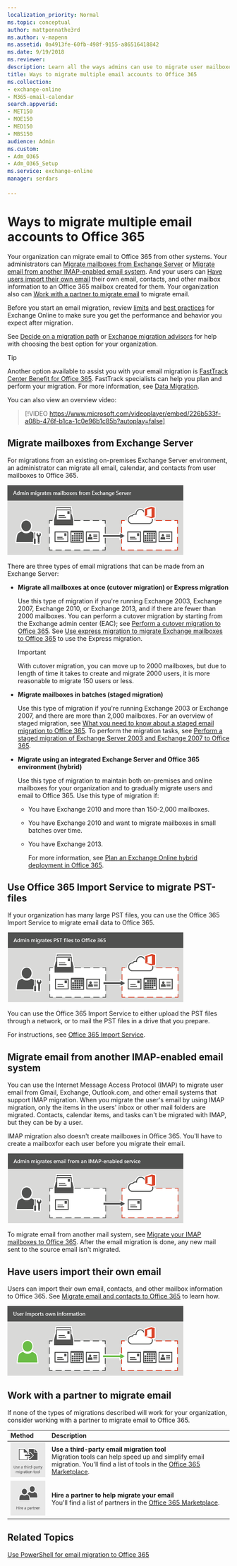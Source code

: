 ```yaml
---
localization_priority: Normal
ms.topic: conceptual
author: mattpennathe3rd
ms.author: v-mapenn
ms.assetid: 0a4913fe-60fb-498f-9155-a86516418842
ms.date: 9/19/2018
ms.reviewer: 
description: Learn all the ways admins can use to migrate user mailboxes to Office 365.
title: Ways to migrate multiple email accounts to Office 365
ms.collection: 
- exchange-online
- M365-email-calendar
search.appverid:
- MET150
- MOE150
- MED150
- MBS150
audience: Admin
ms.custom:
- Adm_O365
- Adm_O365_Setup
ms.service: exchange-online
manager: serdars

---
```


# Ways to migrate multiple email accounts to Office 365

Your organization can migrate email to Office 365 from other systems. Your administrators can [Migrate mailboxes from Exchange Server](mailbox-migration.md#StagedorCutover) or [Migrate email from another IMAP-enabled email system](mailbox-migration.md#IMAP). And your users can [Have users import their own email](mailbox-migration.md#Import) their own email, contacts, and other mailbox information to an Office 365 mailbox created for them. Your organization also can [Work with a partner to migrate email](mailbox-migration.md#Partner) to migrate email.

Before you start an email migration, review [limits](https://go.microsoft.com/fwlink/p/?LinkID=328224) and [best practices](https://go.microsoft.com/fwlink/p/?LinkID=392945) for Exchange Online to make sure you get the performance and behavior you expect after migration.

See [Decide on a migration path](decide-on-a-migration-path.md) or [Exchange migration advisors](https://aka.ms/office365setup) for help with choosing the best option for your organization.

> [!TIP]
> Another option available to assist you with your email migration is [FastTrack Center Benefit for Office 365](https://docs.microsoft.com/fasttrack/fasttrack-benefit-overview). FastTrack specialists can help you plan and perform your migration. For more information, see [Data Migration](https://docs.microsoft.com/fasttrack/data-migration).

You can also view an overview video:

> [!VIDEO https://www.microsoft.com/videoplayer/embed/226b533f-a08b-476f-b1ca-1c0e96b1c85b?autoplay=false]

## Migrate mailboxes from Exchange Server
<a name="StagedorCutover"> </a>

For migrations from an existing on-premises Exchange Server environment, an administrator can migrate all email, calendar, and contacts from user mailboxes to Office 365.

![An administrator performs a staged or cutover migration to Office 365. All email, contacts, and calendar information can be migrated for each mailbox.](media/1e539e0e-bdc6-426b-aff1-2077f6f76eda.png)

There are three types of email migrations that can be made from an Exchange Server:

- **Migrate all mailboxes at once (cutover migration) or Express migration**

    Use this type of migration if you're running Exchange 2003, Exchange 2007, Exchange 2010, or Exchange 2013, and if there are fewer than 2000 mailboxes. You can perform a cutover migration by starting from the Exchange admin center (EAC); see [Perform a cutover migration to Office 365](cutover-migration-to-office-365.md). See [Use express migration to migrate Exchange mailboxes to Office 365](use-minimal-hybrid-to-quickly-migrate.md) to use the Express migration.

    > [!IMPORTANT]
    > With cutover migration, you can move up to 2000 mailboxes, but due to length of time it takes to create and migrate 2000 users, it is more reasonable to migrate 150 users or less.

- **Migrate mailboxes in batches (staged migration)**

    Use this type of migration if you're running Exchange 2003 or Exchange 2007, and there are more than 2,000 mailboxes. For an overview of staged migration, see [What you need to know about a staged email migration to Office 365](what-to-know-about-a-staged-migration.md). To perform the migration tasks, see [Perform a staged migration of Exchange Server 2003 and Exchange 2007 to Office 365](perform-a-staged-migration/perform-a-staged-migration.md).

- **Migrate using an integrated Exchange Server and Office 365 environment (hybrid)**

    Use this type of migration to maintain both on-premises and online mailboxes for your organization and to gradually migrate users and email to Office 365. Use this type of migration if:

  - You have Exchange 2010 and more than 150-2,000 mailboxes.

  - You have Exchange 2010 and want to migrate mailboxes in small batches over time.

  - You have Exchange 2013.

    For more information, see [Plan an Exchange Online hybrid deployment in Office 365](https://go.microsoft.com/fwlink/p/?LinkId=517633).

## Use Office 365 Import Service to migrate PST-files
<a name="StagedorCutover"> </a>

If your organization has many large PST files, you can use the Office 365 Import Service to migrate email data to Office 365.

![An administrator migrates PST files to Office 365.](media/23459be8-cf49-41f9-85fc-14e4ad2c06f3.png)

You can use the Office 365 Import Service to either upload the PST files through a network, or to mail the PST files in a drive that you prepare.

For instructions, see [Office 365 Import Service](https://go.microsoft.com/fwlink/p/?LinkId=544944).

## Migrate email from another IMAP-enabled email system
<a name="IMAP"> </a>

You can use the Internet Message Access Protocol (IMAP) to migrate user email from Gmail, Exchange, Outlook.com, and other email systems that support IMAP migration. When you migrate the user's email by using IMAP migration, only the items in the users' inbox or other mail folders are migrated. Contacts, calendar items, and tasks can't be migrated with IMAP, but they can be by a user.

IMAP migration also doesn't create mailboxes in Office 365. You'll have to create a mailboxfor each user before you migrate their email.

![An administrator performs an IMAP migration to Office 365. All email, but not contacts or calendar information, can be migrated for each mailbox.](media/624879f0-305f-4893-b4c2-c64736a40d94.png)

To migrate email from another mail system, see [Migrate your IMAP mailboxes to Office 365](migrating-imap-mailboxes/migrating-imap-mailboxes.md). After the email migration is done, any new mail sent to the source email isn't migrated.

## Have users import their own email
<a name="Import"> </a>

Users can import their own email, contacts, and other mailbox information to Office 365. See [Migrate email and contacts to Office 365](https://support.office.com/article/a3e3bddb-582e-4133-8670-e61b9f58627e) to learn how.

![A user can import email, contacts, and calendar information to Office 365.](media/86255b6b-a1bf-413d-b3f2-95ad43a628c0.png)

## Work with a partner to migrate email
<a name="Partner"> </a>

If none of the types of migrations described will work for your organization, consider working with a partner to migrate email to Office 365.

|**Method**|**Description**|
|:-----|:-----|
|![Use third-party migration tools to migrate mailboxes to Office 365](media/e0d851ac-72c5-49e5-b759-f1083c912f03.png)|**Use a third-party email migration tool** <br/> Migration tools can help speed up and simplify email migration. You'll find a list of tools in the [Office 365 Marketplace](https://go.microsoft.com/fwlink/p/?LinkId=785068).|
|![Hire a partner to help you deploy Office 365](media/60914e97-f5fe-4dff-9e96-a23de8aa2879.png)|**Hire a partner to help migrate your email** <br/> You'll find a list of partners in the [Office 365 Marketplace](https://go.microsoft.com/fwlink/p/?LinkId=620000).|

## Related Topics
<a name="Partner"> </a>

[Use PowerShell for email migration to Office 365](https://go.microsoft.com/fwlink/p/?LinkId=615247)
